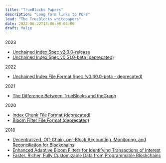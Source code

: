 ```yaml
---
title: "TrueBlocks Papers"
description: "Long form links to PDFs"
lead: "The TrueBlocks whitepapers"
date: 2022-06-22T13:06:08-03:00
draft: false
---
```


2023

- [Unchained Index Spec v2.0.0-release](/papers/2023/specification-for-the-unchained-index-v2.0.0-release.pdf)
- [Unchained Index Spec v0.51.0-beta (deprecated)](/papers/2023/specification-for-the-unchained-index-v0.51.0-beta.pdf)

2022

- [Unchained Index File Format Spec (v0.40.0-beta - deprecated)](/papers/2022/file-format-spec-v0.40.0-beta.pdf)

2021

- [The Difference Between TrueBlocks and theGraph](/papers/2021/the-difference-between-trueBlocks-and-rotki-and-trueBlocks-and-thegraph.pdf)

2020
- [Index Chunk File Format (deprecated)](/papers/2020/index-chunk-file-format.pdf)
- [Bloom Filter File Format (deprecated)](/papers/2020/bloom-filter-file-format.pdf)

2018

- [Decentralized, Off-Chain, per-Block Accounting, Monitoring, and Reconciliation for Blockchains](/papers/2017/decentralized-off-chain-per-block-accounting-monitoring-and-reconciliation-for-blockchains.pdf)
- [Enhanced Adaptive Bloom Filters for Identifying Transactions of Interest](/papers/2017/enhanced-adaptive-bloom-filters-for-identifying-transactions-of-interest.pdf)
- [Faster, Richer, Fully Customizable Data from Programmable Blockchains](/papers/2017/faster-richer-fully-customizable-data-from-programmable-blockchains.pdf)
